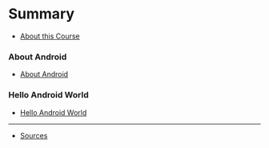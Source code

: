 # Summary

* [About this Course](README.md)

### About Android
* [About Android](about_android/about_android.md)
<!-- * [Summary](about_android/summary.md) -->
<!-- * [Quiz](about_android/quiz.md) -->
<!-- * [Exercises](about_android/exercises.md) -->

### Hello Android World
* [Hello Android World](hello_android_world/hello_android_world.md)
<!-- * [Summary](hello_android_world/summary.md) -->
<!-- * [Quiz](hello_android_world/quiz.md) -->
<!-- * [Exercises](hello_android_world/exercises.md) -->

<!-- ### Debugging -->
<!-- * [Debugging](debugging/debugging.md) -->
<!-- * [Summary](debugging/summary.md) -->
<!-- * [Quiz](debugging/quiz.md) -->
<!-- * [Exercises](debugging/exercises.md) -->

<!-- ### The Build Process -->
<!-- * [The Build Process](the_build_process/the_build_process.md) -->
<!-- * [Summary](debugging/summary.md) -->
<!-- * [Quiz](debugging/quiz.md) -->
<!-- * [Exercises](debugging/exercises.md) -->

----

* [Sources](sources.md)
